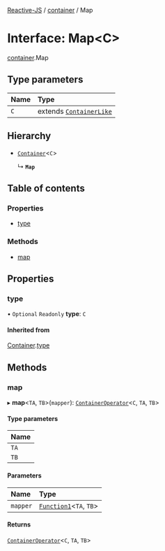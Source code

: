 [Reactive-JS](../README.md) / [container](../modules/container.md) / Map

# Interface: Map<C\>

[container](../modules/container.md).Map

## Type parameters

| Name | Type |
| :------ | :------ |
| `C` | extends [`ContainerLike`](container.ContainerLike.md) |

## Hierarchy

- [`Container`](container.Container.md)<`C`\>

  ↳ **`Map`**

## Table of contents

### Properties

- [type](container.Map.md#type)

### Methods

- [map](container.Map.md#map)

## Properties

### type

• `Optional` `Readonly` **type**: `C`

#### Inherited from

[Container](container.Container.md).[type](container.Container.md#type)

## Methods

### map

▸ **map**<`TA`, `TB`\>(`mapper`): [`ContainerOperator`](../modules/container.md#containeroperator)<`C`, `TA`, `TB`\>

#### Type parameters

| Name |
| :------ |
| `TA` |
| `TB` |

#### Parameters

| Name | Type |
| :------ | :------ |
| `mapper` | [`Function1`](../modules/functions.md#function1)<`TA`, `TB`\> |

#### Returns

[`ContainerOperator`](../modules/container.md#containeroperator)<`C`, `TA`, `TB`\>
